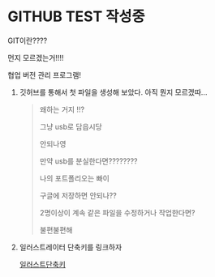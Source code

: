 # GITHUB  TEST 작성중

GIT이란????

먼지 모르겠는거!!!!

협업 버전 관리 프로그램!



1. 깃허브를 통해서 첫 파일을 생성해 보았다. 아직 뭔지 모르겠따...

   > 왜하는 거지 !!?
   >
   > 그냥  usb로 담읍시당
   >
   > 안되나영
   >
   > 만약 usb를 분실한다면????????
   >
   > 나의 포트폴리오는 빠이
   >
   > 구글에 저장하면 안되나??
   >
   > 2명이상이 계속 같은 파일을 수정하거나 작업한다면?
   >
   > 불편불편해



2. 일러스트레이터 단축키를 링크하자

   [일러스트단축키](./illust_short.md)